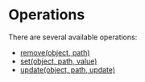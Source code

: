 # Operations

There are several available operations:

* [remove(object, path)](remove/README.md)
* [set(object, path, value)](set/README.md)
* [update(object, path, update)](update/README.md)

